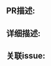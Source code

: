 <!--
请按照以下要求填写此PR模板
1. 根据此PR的类型在右侧'Labels'位置添加对应的label。比如此PR修复了某个bug，则添加'bug'label；此PR新增了某个feature，则添加'feature'label。
2. 在'PR描述'项里填写此PR解决了什么问题，比如修复了某个bug或新增了某个feature。
3. 在'详细描述'项里根据PR类型填写详细信息。比如此PR修复了某个bug，则填写bug的根本原因，您是如何解决的；此PR新增了某个feature，则填写您是如何实现的。
4. 在'关联issue'项里填写相关issue号(输入'#'会自动提示issue)，推荐使用'close'、'fix'、'resolve'等关键字进行自动关联(如'fix #1')，也可以提交PR后在右侧'Development'中进行手动关联。
-->

## PR描述:


## 详细描述:


## 关联issue:
